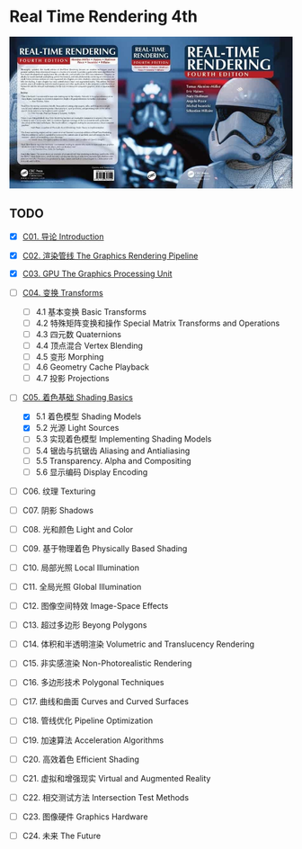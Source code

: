 # Real Time Rendering 4th

![bookcover](https://raw.githubusercontent.com/Ubpa/ImgBed/master/Note/CG/RTR4/bookcover.jpg)

## TODO

- [x] [C01. 导论 Introduction](notes/C01.md) 
- [x] [C02. 渲染管线 The Graphics Rendering Pipeline](notes/C02.md) 
- [x] [C03. GPU The Graphics Processing Unit](notes/C03.md) 
- [ ] [C04. 变换 Transforms](notes/C04.md) 
  - [ ] 4.1 基本变换 Basic Transforms
  - [ ] 4.2 特殊矩阵变换和操作 Special Matrix Transforms and Operations
  - [ ] 4.3 四元数 Quaternions
  - [ ] 4.4 顶点混合 Vertex Blending
  - [ ] 4.5 变形 Morphing
  - [ ] 4.6 Geometry Cache Playback
  - [ ] 4.7 投影 Projections
- [ ] [C05. 着色基础 Shading Basics](notes/C05.md) 
  - [x] 5.1 着色模型 Shading Models
  - [x] 5.2 光源 Light Sources
  - [ ] 5.3 实现着色模型 Implementing Shading Models
  - [ ] 5.4 锯齿与抗锯齿 Aliasing and Antialiasing
  - [ ] 5.5 Transparency. Alpha and Compositing
  - [ ] 5.6 显示编码 Display Encoding
- [ ] C06. 纹理 Texturing
- [ ] C07. 阴影 Shadows
- [ ] C08. 光和颜色 Light and Color
- [ ] C09. 基于物理着色 Physically Based Shading
- [ ] C10. 局部光照 Local Illumination
- [ ] C11. 全局光照 Global Illumination
- [ ] C12. 图像空间特效 Image-Space Effects
- [ ] C13. 超过多边形 Beyong Polygons
- [ ] C14. 体积和半透明渲染 Volumetric and Translucency Rendering
- [ ] C15. 非实感渲染 Non-Photorealistic Rendering 
- [ ] C16. 多边形技术 Polygonal Techniques
- [ ] C17. 曲线和曲面 Curves and Curved Surfaces
- [ ] C18. 管线优化 Pipeline Optimization
- [ ] C19. 加速算法 Acceleration Algorithms
- [ ] C20. 高效着色 Efficient Shading
- [ ] C21. 虚拟和增强现实 Virtual and Augmented Reality
- [ ] C22. 相交测试方法 Intersection Test Methods
- [ ] C23. 图像硬件 Graphics Hardware
- [ ] C24. 未来 The Future

